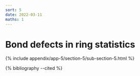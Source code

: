 ```yaml
---
sort: 5
date: 2022-03-11
maths: 1
---
```


# Bond defects in ring statistics

{% include appendix/app-5/section-5/sub-section-5.html %}

{% bibliography --cited %}

